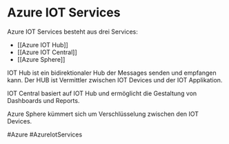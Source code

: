 # Azure IOT Services

Azure IOT Services besteht aus drei Services:
- [[Azure IOT Hub]]
- [[Azure IOT Central]]
- [[Azure Sphere]]

IOT Hub ist ein bidirektionaler Hub der Messages senden und empfangen kann. Der HUB ist Vermittler zwischen IOT Devices und der IOT Applikation.

IOT Central basiert auf IOT Hub und ermöglicht die Gestaltung von Dashboards und Reports.

Azure Sphere kümmert sich um Verschlüsselung zwischen den IOT Devices.


#Azure
#AzureIotServices